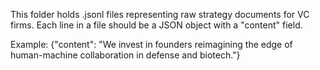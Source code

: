This folder holds .jsonl files representing raw strategy documents for VC firms.
Each line in a file should be a JSON object with a "content" field.

Example:
{"content": "We invest in founders reimagining the edge of human-machine collaboration in defense and biotech."}

